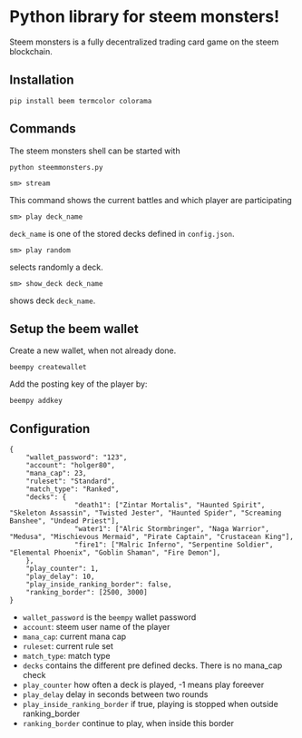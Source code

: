 # Python library for steem monsters!

Steem monsters is a fully decentralized trading card game on the steem blockchain.

## Installation
```
pip install beem termcolor colorama
```


## Commands
The steem monsters shell can be started with
```
python steemmonsters.py
```

```
sm> stream
```
This command shows the current battles and which player are participating

```
sm> play deck_name
```
`deck_name` is one of the stored decks defined in `config.json`.


```
sm> play random 
```
selects randomly a deck.

```
sm> show_deck deck_name 
```
shows deck `deck_name`.

## Setup the beem wallet
Create a new wallet, when not already done.
```
beempy createwallet
```
Add the posting key of the player by:
```
beempy addkey
```


## Configuration
```
{
    "wallet_password": "123",
    "account": "holger80",
    "mana_cap": 23,
    "ruleset": "Standard",
    "match_type": "Ranked",
    "decks": {
                "death1": ["Zintar Mortalis", "Haunted Spirit", "Skeleton Assassin", "Twisted Jester", "Haunted Spider", "Screaming Banshee", "Undead Priest"],
                "water1": ["Alric Stormbringer", "Naga Warrior", "Medusa", "Mischievous Mermaid", "Pirate Captain", "Crustacean King"],
                "fire1": ["Malric Inferno", "Serpentine Soldier", "Elemental Phoenix", "Goblin Shaman", "Fire Demon"],
    },
    "play_counter": 1,
    "play_delay": 10,
    "play_inside_ranking_border": false,
    "ranking_border": [2500, 3000]
}
```

* `wallet_password` is the `beempy` wallet password
* `account`: steem user name of the player
* `mana_cap`: current mana cap
* `ruleset`: current rule set
* `match_type`: match type
* `decks` contains the different pre defined decks. There is no mana_cap check
* `play_counter`  how often a deck is played, -1 means play foreever
* `play_delay`  delay in seconds between two rounds
* `play_inside_ranking_border`  if true, playing is stopped when outside ranking_border
* `ranking_border`  continue to play, when inside this border